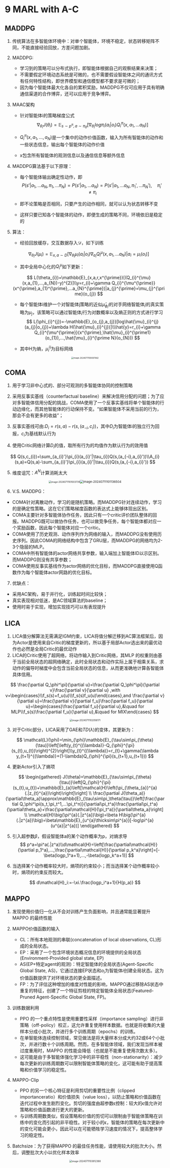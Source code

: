 # 9 MARL with A-C

## MADDPG

1. 传统算法在多智能体环境中：对单个智能体，环境不稳定，状态转移矩阵不同，不能直接经验回放，方差问题加剧。

2. MADDPG:

   - 学习到的策略可以分布式执行，即智能体根据自己的观察结果来决策；
   - 不需要假定环境动态系统是可微的，也不需要假设智能体之间的通讯方式有任何特性结构，即世界模型和通信模型都不要求是可微的；
   - 因为每个智能体最大化各自的累积奖励，MADDPG不仅可应用于具有明确通信渠道的合作博弈，还可以应用于竞争博弈。

3. MAAC架构

   - 针对智能体i的策略梯度公式
     $$
     \nabla_{\theta_i}J(\theta_i)=\mathbb{E}_{s\sim p^\pi,a\sim\pi_\theta}[\nabla_{\theta_i}log\pi_i(a_i|o_i)Q_i^\pi(x,a_1,...a_N)]
     $$

   - $Q^\pi_i(x,a_1,\dots,a_N)$是一个集中的动作价值函数，输入为所有智能体的动作和一些状态信息，输出每个智能体的动作价值

   - x包含所有智能体的观测信息以及通信信息等额外信息

4. MADDPG算法基于以下原理：

   - 每个智能体输出确定性动作，即
     $$
     P(s'|a_1,...a_N,\pi_1,...\pi_N)=P(s'|a_1,...a_N)=P(s'|a_1,...a_N,\pi_1',...\pi_N'),\quad\pi_i'\neq\pi_i
     $$

   - 即不论策略是否相同，只要产生的动作相同，就可以认为状态转移不变

   - 这样只要已知各个智能体的动作，即便生成的策略不同，环境依旧是稳定的

5. 算法：

   - 经验回放缓存，交互数据存入$\mathcal{D}$，如下训练

   $$
   \nabla_{\theta_i}J(\mu_i)=\mathbb{E}_{x,a\sim D}[\nabla_{\theta_i}\mu_i(a_i|o_i)\nabla_{a_i}Q_i^\mu(x,a_1,...a_N)| a_i=\mu_i(o_i)]
   $$

   - 其中全局中心化的$Q_i^\mu$如下更新：

   $$
   L(\theta_{i})=\mathbb{E}_{x,a,r,x^{\prime}}[(Q_{i}^{\mu}(x,a_{1},...,a_{N})-y)^{2}]\\y=r_{i}+\gamma Q_{i}^{\mu^{\prime}}(x^{\prime},a_{1}^{\prime},...a_{N}^{\prime})|a_{j}^{\prime}=\mu_{j}^{\prime}(o_{j})
   $$

   - 每个智能体i维护一个对智能体j策略的近似$\hat{\mu}_{\phi_i^j}$​的对手网络智能体𝑗的真实策略为$\mu_j$，该策略可以通过智能体𝑗行为对数概率以及熵正则的方式进行学习
     $$
     L(\phi_{i}^{j})=-\mathbb{E}_{o_{j},a_{j}}[log\hat{\mu}_{i}^{j}(a_{j}|o_{j})+\lambda H(\hat{\mu}_{i}^{j})]\\\hat{y}=r_{i}+\gamma Q_{i}^{\mu^{\prime}}(x^{\prime},\hat{\mu}_{i}^{\prime1}(o_{1}),...,\hat{\mu}_{i}^{\prime N}(o_{N}))
     $$

   - 其中H为熵，$\hat{\mu}_i^{'j}$为目标网络

<div align="center"><img src="https://pixe1ran9e.oss-cn-hangzhou.aliyuncs.com/image-20240711100007662.png" alt="image-20240711100007662" style="zoom: 43%;" /></div>

## COMA

1. 用于学习非中心式的、部分可观测的多智能体协同的控制策略
2. 采用反事实基线（counterfactual baseline）来解决信用分配的问题；为了应对多智能体信用分配的挑战，COMA使用了一个反事实基线将单个智能体的行动边缘化，而其他智能体的行动保持不变。“如果智能体不采用当前的行为，那会不会有更多的收益”；

3. 反事实基线可由:$D_i=r(s,a)-r(s,(a_{-i},c_i))$，其中$D_i$为智能体i的独立行为回报，$c_i$为基线默认行为

4. 使用Critic网络计算$D_i$的值，取所有行为的均值作为默认行为的效用值

$$
Q(s,c_{i})=\sum_{a_{i}'}\pi_{i}(a_{i}'|\tau_{i})Q(s,(a_{-i},a_{i}'))\\A_{i}(s,a)=Q(s,a)-\sum_{a_{i}'}\pi_{i}(a_{i}'|\tau_{i})Q(s,(a_{-i},a_{i}'))
$$

5. 维度诅咒：$A^N$计算消耗太大

<div align="center"><img src="https://pixe1ran9e.oss-cn-hangzhou.aliyuncs.com/image-20240711101003739.png" alt="image-20240711101003739" style="zoom:50%;" /><img src="https://pixe1ran9e.oss-cn-hangzhou.aliyuncs.com/image-20240711101136504.png" alt="image-20240711101136504" style="zoom:67%;" /></div>

6. V.S. MADDPG：

- COMA针对离散动作，学习的是随机策略。而MADDPG针对连续动作，学习的是确定性策略。这在它们策略梯度函数的表达式上能够体现出区别。
- COMA主要针对多智能体协作任务，因此只有一个critic评价团队整体的回报。MADDPG既可以做协作任务，也可以做竞争任务，每个智能体都对应一个奖励函数，因此每个智能体对应一个critic。
- COMA使用了历史观测、动作序列作为网络的输入，而MADDPG没有使用历史序列。因此COMA的网络结构中包含了GRU层，而MADDPG的网络均为2-3个隐层的MLP。
- COMA中所有智能体的actor网络共享参数，输入端加上智能体ID以示区别。而MADDPG则没有共享参数；
- COMA使用反事实基线作为actor网络的优化目标，而MADDPG直接使用Q函数作为每个智能体actor网路的优化目标。

7. 优缺点：

- 采用AC架构，易于并行化，训练起时间比较快；
- 真实表现相对低迷，是AC领域算法的baseline；
- 使用时易于实现，增加实现技巧可以有表现提升

## LICA

1. LICA值分解算法无需满足IGM约束，LICA将值分解迁移到AC算法框架后，因为Actor是使用来自Critic的梯度更新的，所以基于局部Actor选出来的最优动作也必然是全局Critic的最优动作
2. LICA的Critic使用了超网络，将动作输入到Critic网络，其MLP 的权重则由基于当前全局状态的超网络确定，此时全局状态和动作实际上属于相乘关系，求动作的偏导时梯度中会包含当前全局状态的信息，从而更准确地计算各智能体具体信用。

$$
\frac{\partial Q_\phi^\pi}{\partial u}=\frac{\partial Q_\phi^\pi}{\partial v}\frac{\partial v}{\partial u} ,with v=\begin{cases}\\f_s(s)+f_u(u)\\f_s(s)f_u(u)\end{cases},and \frac{\partial v}{\partial u}=\frac{\partial v}{\partial f_u}\frac{\partial f_u}{\partial u}=\begin{cases}\frac{\partial f_u}{\partial u},&\quad for MLP\\f_s(s)\frac{\partial f_u}{\partial u},&\quad for MIX\end{cases}
$$

<div align="center"><img src="https://pixe1ran9e.oss-cn-hangzhou.aliyuncs.com/image-20240711102056171.png" alt="image-20240711102056171" style="zoom:50%;" /></div>

3. 对于Critic部分，LICA采用了GAE和$TD(\lambda)$的变体，其更新为：

$$
\mathcal{L}(\phi)=\min_{\phi}\mathbb{E}_{\tau\sim\pi_{\theta}(\tau)}\left[\left(y_{t}^{(\lambda)}-Q_{\phi}^{\pi}(s_{t},u_{t})\right)^{2}\right]\\y_{t}^{(\lambda)}=r_{t}+\gamma(\lambda y_{t+1}^{(\lambda)}+(1-\lambda)Q_{\phi}^{\pi}(s_{t+1},u_{t+1}))
$$

4. 更新Actor引入了熵项

$$
\begin{gathered}
J(\theta)=\mathbb{E}_{\tau\sim\pi_{\theta}(\tau)}\left[Q_{\phi}^{\pi}(s_{t},u_{t})+\mathbb{E}_{a}\left[\mathcal{H}\left(\pi_{\theta_{a}}^{a}(.|z_{t}^{a})\right)\right]\right] \\
\frac{\partial J(\theta_a)}{\partial\theta_a}\approx\mathbb{E}_{\tau\sim\pi_\theta(\tau)}\left[\frac{\partial Q_\phi^\pi(s_t,\pi_t^1,...\pi_t^n)}{\partial\pi_t^a}\frac{\partial\pi_t^a}{\partial\theta_a}+\frac{\partial\mathcal{H}(\pi_t^a)}{\partial\theta_a}\right] \\
\mathcal{H}\big(\pi^{a}(.|z^{a})\big)=\beta H\big(\pi^{a}(.|z^{a})\big)=\beta\mathbb{E}_{u^{a}\thicksim\pi^{a}}[-log\pi^{a}(u^{a}|z^{a})] 
\end{gathered}
$$

5. 引入超参数$\beta$，假设智能体a的某个动作概率为p，对熵求导
   $$
   p^a=\pi^a(.|z^a)\\d\mathcal{H}=\left[\frac{\partial\mathcal{H}}{\partial p_1^a},...,\frac{\partial\mathcal{H}}{\partial p_k^a}\right]=[-\beta(logp_1^a+1),...,-\beta(logp_k^a+1)]
   $$

6. 当选择某个动作概率较大时，熵项的约束较小；而当选择某个动作概率较小时，熵项的约束反而较大。

$$
d\mathcal{H}_i:=-\xi.\frac{logp_i^a+1}{H(p_a)}
$$

## MAPPO

1. 发现使用价值归一化从不会对训练产生负面影响，并且通常能显著提升MAPPO 的最终性能

2. MAPPO价值函数的输入
   - CL：所有本地观测的串联(concatenation of local observations, CL)形成的全局状态。
   - EP：采用了一个包含环境状态概况信息的环境提供的全局状态(Environment-Provided global state, EP)
   - AS(EP+特定agent的观测)：特定智能体的全局状态(Agent-Specific Global State, AS)，它通过连接EP状态和$o_i$为智能体$i$创建全局状态。这为价值函数提供了对环境状态的更全面描述。
   - FP：为了评估这种增加的维度对性能的影响，MAPPO通过移除AS状态中重复的特征，创建了一个特征剪枝的特定智能体全局状态(Featured-Pruned Agent-Specific Global State, FP)。

3. 训练数据利用
   - PPO 的一个重点特性是使用重要性采样（importance sampling）进行非策略（off-policy）校正，这允许重复使用样本数据。也就是将收集的大量样本分成小批次，并进行多个训练周期（epochs）的训练。
   - 在单智能体连续控制领域，常见做法是将大量样本分成大约32或64个小批次，并进行数十个训练周期。然而，在多智能体领域，我们发现当样本被过度重用时，MAPPO 的性能会降低（也就是不能重复使用次数太多）。
   - 这可能是由于多智能体强化学习中的非平稳性（non-stationarity）：减少每次更新的训练周期数可以限制智能体策略的变化，这可能有助于提高策略和价值学习的稳定性。

4. MAPPO-Clip
   - PPO 的另一个核心特征是利用剪切的重要性比例（clipped importanceratio）和价值损失（value loss），以防止策略和价值函数在迭代过程中发生剧烈变化。剪切的强度由超参数ϵ控制：较大的ϵ值允许对策略和价值函数进行更大的更新。
   - 与训练周期数类似，假设策略和价值的剪切可以限制由于智能体策略在训练中的变化而引起的非平稳性。对于较小的ϵ，智能体的策略在每次更新中的变化可能会更小，因此可以在可能牺牲学习速度的情况下，提高整体学习的稳定性。

5. Batchsize：为了获得MAPPO 的最佳任务性能，请使用较大的批次大小。然后，调整批次大小以优化样本效率

<div align="center"><img src="https://pixe1ran9e.oss-cn-hangzhou.aliyuncs.com/image-20240711103812368.png" alt="image-20240711103812368" style="zoom: 50%;" /></div>